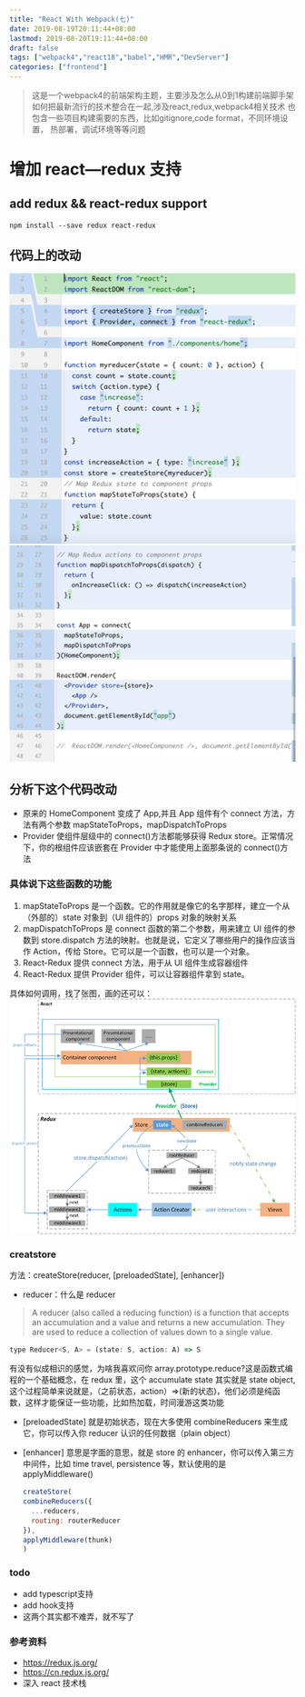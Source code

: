 ```yaml
---
title: "React With Webpack(七)"
date: 2019-08-19T20:11:44+08:00
lastmod: 2019-08-20T19:11:44+08:00
draft: false
tags: ["webpack4","react18","babel","HMR","DevServer"]
categories: ["frontend"]
---
```


> 这是一个webpack4的前端架构主题，主要涉及怎么从0到1构建前端脚手架
> 如何把最新流行的技术整合在一起,涉及react,redux,webpack4相关技术
> 也包含一些项目构建需要的东西，比如gitignore,code format，不同环境设置，
> 热部署，调试环境等等问题


# 增加 react—redux 支持

## add redux && react-redux support

```shell script
npm install --save redux react-redux
```

## 代码上的改动

![react_redux](/images/1.png)
![react_redux](/images/2.png)

## 分析下这个代码改动

- 原来的 HomeComponent 变成了 App,并且 App 组件有个 connect 方法，方法有两个参数 mapStateToProps，mapDispatchToProps
- Provider 使组件层级中的 connect()方法都能够获得 Redux store。正常情况下，你的根组件应该嵌套在 Provider 中才能使用上面那条说的 connect()方法

### 具体说下这些函数的功能

1. mapStateToProps 是一个函数。它的作用就是像它的名字那样，建立一个从（外部的）state 对象到（UI 组件的）props 对象的映射关系
2. mapDispatchToProps 是 connect 函数的第二个参数，用来建立 UI 组件的参数到 store.dispatch 方法的映射。也就是说，它定义了哪些用户的操作应该当作 Action，传给 Store。它可以是一个函数，也可以是一个对象。
3. React-Redux 提供 connect 方法，用于从 UI 组件生成容器组件
4. React-Redux 提供 Provider 组件，可以让容器组件拿到 state。

具体如何调用，找了张图，画的还可以：
![react-redux-workflow.png](/images/react-redux-workflow.png)

### creatstore

方法：createStore(reducer, [preloadedState], [enhancer])

- reducer：什么是 reducer

> A reducer (also called a reducing function) is a function that accepts an accumulation and a value and returns a new accumulation. They are used to reduce a collection of values down to a single value.

```javascript
type Reducer<S, A> = (state: S, action: A) => S
```

有没有似成相识的感觉，为啥我喜欢问你 array.prototype.reduce?这是函数式编程的一个基础概念，在 redux 里，这个 accumulate state 其实就是 state object,这个过程简单来说就是，（之前状态，action）=>(新的状态)，他们必须是纯函数，这样才能保证一些功能，比如热加载，时间漫游这类功能

- \[preloadedState\]
  就是初始状态，现在大多使用 combineReducers 来生成它，你可以传入你 reducer 认识的任何数据（plain object）
- \[enhancer\]
  意思是字面的意思，就是 store 的 enhancer，你可以传入第三方中间件，比如 time travel, persistence 等，默认使用的是 applyMiddleware()

  ```javascript
  createStore(
  combineReducers({
    ...reducers,
    routing: routerReducer
  }),
  applyMiddleware(thunk)
  )
  ```
### todo
* add typescript支持
* add hook支持
* 这两个其实都不难弄，就不写了
### 参考资料

- https://redux.js.org/
- https://cn.redux.js.org/
- 深入 react 技术栈
